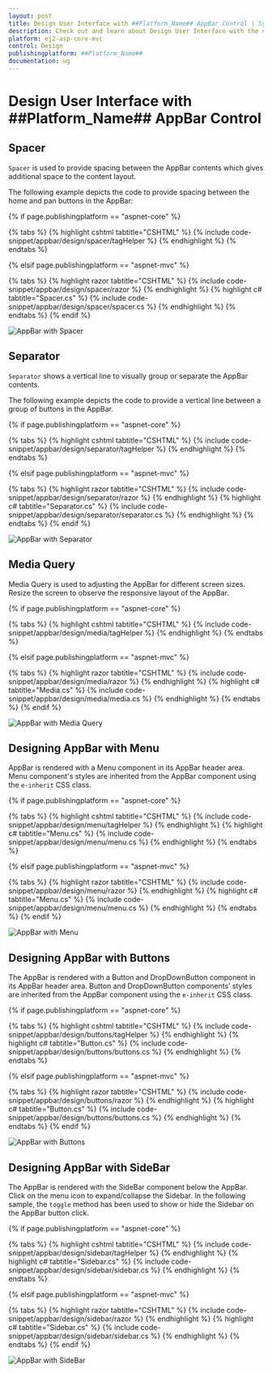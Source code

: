 ```yaml
---
layout: post
title: Design User Interface with ##Platform_Name## AppBar Control | Syncfusion
description: Check out and learn about Design User Interface with the ##Platform_Name## AppBar control of Syncfusion Essential JS 2 and more.
platform: ej2-asp-core-mvc
control: Design
publishingplatform: ##Platform_Name##
documentation: ug
---
```


# Design User Interface with ##Platform_Name## AppBar Control

## Spacer

`Spacer` is used to provide spacing between the AppBar contents which gives additional space to the content layout.

The following example depicts the code to provide spacing between the home and pan buttons in the AppBar:

{% if page.publishingplatform == "aspnet-core" %}

{% tabs %}
{% highlight cshtml tabtitle="CSHTML" %}
{% include code-snippet/appbar/design/spacer/tagHelper %}
{% endhighlight %}
{% endtabs %}

{% elsif page.publishingplatform == "aspnet-mvc" %}

{% tabs %}
{% highlight razor tabtitle="CSHTML" %}
{% include code-snippet/appbar/design/spacer/razor %}
{% endhighlight %}
{% highlight c# tabtitle="Spacer.cs" %}
{% include code-snippet/appbar/design/spacer/spacer.cs %}
{% endhighlight %}
{% endtabs %}
{% endif %}

![AppBar with Spacer](images/spacer_appbar.png)

## Separator

`Separator` shows a vertical line to visually group or separate the AppBar contents.

The following example depicts the code to provide a vertical line between a group of buttons in the AppBar.

{% if page.publishingplatform == "aspnet-core" %}

{% tabs %}
{% highlight cshtml tabtitle="CSHTML" %}
{% include code-snippet/appbar/design/separator/tagHelper %}
{% endhighlight %}
{% endtabs %}

{% elsif page.publishingplatform == "aspnet-mvc" %}

{% tabs %}
{% highlight razor tabtitle="CSHTML" %}
{% include code-snippet/appbar/design/separator/razor %}
{% endhighlight %}
{% highlight c# tabtitle="Separator.cs" %}
{% include code-snippet/appbar/design/separator/separator.cs %}
{% endhighlight %}
{% endtabs %}
{% endif %}

![AppBar with Separator](images/separator_appbar.png)

## Media Query

Media Query is used to adjusting the AppBar for different screen sizes. Resize the screen to observe the responsive layout of the AppBar.

{% if page.publishingplatform == "aspnet-core" %}

{% tabs %}
{% highlight cshtml tabtitle="CSHTML" %}
{% include code-snippet/appbar/design/media/tagHelper %}
{% endhighlight %}
{% endtabs %}

{% elsif page.publishingplatform == "aspnet-mvc" %}

{% tabs %}
{% highlight razor tabtitle="CSHTML" %}
{% include code-snippet/appbar/design/media/razor %}
{% endhighlight %}
{% highlight c# tabtitle="Media.cs" %}
{% include code-snippet/appbar/design/media/media.cs %}
{% endhighlight %}
{% endtabs %}
{% endif %}

![AppBar with Media Query](images/media_appbar.png)

## Designing AppBar with Menu

AppBar is rendered with a Menu component in its AppBar header area. Menu component's styles are inherited from the AppBar component using the `e-inherit` CSS class.

{% if page.publishingplatform == "aspnet-core" %}

{% tabs %}
{% highlight cshtml tabtitle="CSHTML" %}
{% include code-snippet/appbar/design/menu/tagHelper %}
{% endhighlight %}
{% highlight c# tabtitle="Menu.cs" %}
{% include code-snippet/appbar/design/menu/menu.cs %}
{% endhighlight %}
{% endtabs %}

{% elsif page.publishingplatform == "aspnet-mvc" %}

{% tabs %}
{% highlight razor tabtitle="CSHTML" %}
{% include code-snippet/appbar/design/menu/razor %}
{% endhighlight %}
{% highlight c# tabtitle="Menu.cs" %}
{% include code-snippet/appbar/design/menu/menu.cs %}
{% endhighlight %}
{% endtabs %}
{% endif %}

![AppBar with Menu](images/menu_appbar.png)

## Designing AppBar with Buttons

The AppBar is rendered with a Button and DropDownButton component in its AppBar header area. Button and DropDownButton components’ styles are inherited from the AppBar component using the `e-inherit` CSS class.

{% if page.publishingplatform == "aspnet-core" %}

{% tabs %}
{% highlight cshtml tabtitle="CSHTML" %}
{% include code-snippet/appbar/design/buttons/tagHelper %}
{% endhighlight %}
{% highlight c# tabtitle="Button.cs" %}
{% include code-snippet/appbar/design/buttons/buttons.cs %}
{% endhighlight %}
{% endtabs %}

{% elsif page.publishingplatform == "aspnet-mvc" %}

{% tabs %}
{% highlight razor tabtitle="CSHTML" %}
{% include code-snippet/appbar/design/buttons/razor %}
{% endhighlight %}
{% highlight c# tabtitle="Button.cs" %}
{% include code-snippet/appbar/design/buttons/buttons.cs %}
{% endhighlight %}
{% endtabs %}
{% endif %}

![AppBar with Buttons](images/buttons_appbar.png)

## Designing AppBar with SideBar

The AppBar is rendered with the SideBar component below the AppBar. Click on the menu icon to expand/collapse the Sidebar. In the following sample, the `toggle` method has been used to show or hide the Sidebar on the AppBar button click.

{% if page.publishingplatform == "aspnet-core" %}

{% tabs %}
{% highlight cshtml tabtitle="CSHTML" %}
{% include code-snippet/appbar/design/sidebar/tagHelper %}
{% endhighlight %}
{% highlight c# tabtitle="Sidebar.cs" %}
{% include code-snippet/appbar/design/sidebar/sidebar.cs %}
{% endhighlight %}
{% endtabs %}

{% elsif page.publishingplatform == "aspnet-mvc" %}

{% tabs %}
{% highlight razor tabtitle="CSHTML" %}
{% include code-snippet/appbar/design/sidebar/razor %}
{% endhighlight %}
{% highlight c# tabtitle="Sidebar.cs" %}
{% include code-snippet/appbar/design/sidebar/sidebar.cs %}
{% endhighlight %}
{% endtabs %}
{% endif %}

![AppBar with SideBar](images/sidebar_appbar.png)